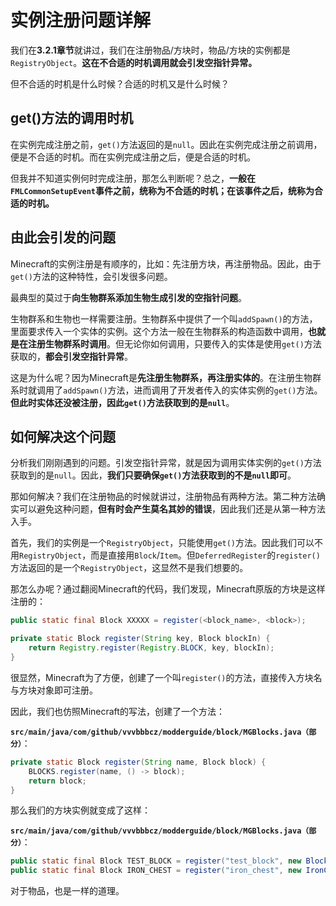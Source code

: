 # 实例注册问题详解

我们在**3.2.1章节**就讲过，我们在注册物品/方块时，物品/方块的实例都是`RegistryObject`。**这在不合适的时机调用就会引发空指针异常。**

但不合适的时机是什么时候？合适的时机又是什么时候？

## get()方法的调用时机

在实例完成注册之前，`get()`方法返回的是`null`。因此在实例完成注册之前调用，便是不合适的时机。而在实例完成注册之后，便是合适的时机。

但我并不知道实例何时完成注册，那怎么判断呢？总之，**一般在`FMLCommonSetupEvent`事件之前，统称为不合适的时机；在该事件之后，统称为合适的时机。**

## 由此会引发的问题

Minecraft的实例注册是有顺序的，比如：先注册方块，再注册物品。因此，由于`get()`方法的这种特性，会引发很多问题。

最典型的莫过于**向生物群系添加生物生成引发的空指针问题**。

生物群系和生物也一样需要注册。生物群系中提供了一个叫`addSpawn()`的方法，里面要求传入一个实体的实例。这个方法一般在生物群系的构造函数中调用，**也就是在注册生物群系时调用**。但无论你如何调用，只要传入的实体是使用`get()`方法获取的，**都会引发空指针异常**。

这是为什么呢？因为Minecraft是**先注册生物群系，再注册实体的**。在注册生物群系时就调用了`addSpawn()`方法，进而调用了开发者传入的实体实例的`get()`方法。**但此时实体还没被注册，因此`get()`方法获取到的是`null`**。

## 如何解决这个问题

分析我们刚刚遇到的问题。引发空指针异常，就是因为调用实体实例的`get()`方法获取到的是`null`。因此，**我们只要确保`get()`方法获取到的不是`null`即可**。

那如何解决？我们在注册物品的时候就讲过，注册物品有两种方法。第二种方法确实可以避免这种问题，**但有时会产生莫名其妙的错误**，因此我们还是从第一种方法入手。

首先，我们的实例是一个`RegistryObject`，只能使用`get()`方法。因此我们可以不用`RegistryObject`，而是直接用`Block`/`Item`。但`DeferredRegister`的`register()`方法返回的是一个`RegistryObject`，这显然不是我们想要的。

那怎么办呢？通过翻阅Minecraft的代码，我们发现，Minecraft原版的方块是这样注册的：

```java
public static final Block XXXXX = register(<block_name>, <block>);

private static Block register(String key, Block blockIn) {
	return Registry.register(Registry.BLOCK, key, blockIn);
}
```

很显然，Minecraft为了方便，创建了一个叫`register()`的方法，直接传入方块名与方块对象即可注册。

因此，我们也仿照Minecraft的写法，创建了一个方法：

**`src/main/java/com/github/vvvbbbcz/modderguide/block/MGBlocks.java（部分）`**：

```java
private static Block register(String name, Block block) {
	BLOCKS.register(name, () -> block);
	return block;
}
```

那么我们的方块实例就变成了这样：

**`src/main/java/com/github/vvvbbbcz/modderguide/block/MGBlocks.java（部分）`**：

```java
public static final Block TEST_BLOCK = register("test_block", new Block(Block.Properties.create(Material.WOOD).hardnessAndResistance(0.5F).sound(SoundType.STONE)));
public static final Block IRON_CHEST = register("iron_chest", new IronChest());
```

对于物品，也是一样的道理。